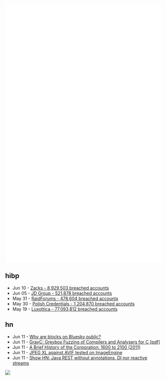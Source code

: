 ![Metrics](https://raw.githubusercontent.com/phixion/phixion/master/metrics.svg)

## hibp

<!--
for https://github.com/phixion/phixion/blob/main/.github/workflows/feeds.yml
-->
<!--START_SECTION:haveibeenpwnd-->
- Jun 10 - [Zacks - 8,929,503 breached accounts](https://haveibeenpwned.com/PwnedWebsites#Zacks)
- Jun 05 - [JD Group - 521,878 breached accounts](https://haveibeenpwned.com/PwnedWebsites#JDGroup)
- May 31 - [RaidForums - 478,604 breached accounts](https://haveibeenpwned.com/PwnedWebsites#RaidForums)
- May 30 - [Polish Credentials - 1,204,870 breached accounts](https://haveibeenpwned.com/PwnedWebsites#PolishCredentials)
- May 19 - [Luxottica - 77,093,812 breached accounts](https://haveibeenpwned.com/PwnedWebsites#Luxottica)
<!--END_SECTION:haveibeenpwnd-->

## hn

<!--
for https://github.com/phixion/phixion/blob/main/.github/workflows/feeds.yml
-->
<!--START_SECTION:hn-->
- Jun 11 - [Why are blocks on Bluesky public?](https://atproto.com/blog/block-implementation)
- Jun 11 - [GrayC: Greybox Fuzzing of Compilers and Analysers for C [pdf]](https://srg.doc.ic.ac.uk/files/papers/grayc-issta-23.pdf)
- Jun 11 - [A Brief History of the Corporation: 1600 to 2100 (2011)](https://www.ribbonfarm.com/2011/06/08/a-brief-history-of-the-corporation-1600-to-2100/)
- Jun 11 - [JPEG XL against AVIF tested on ImageEngine](https://mastodon.online/@jonarnes/110514451857948151)
- Jun 11 - [Show HN: Java REST without annotations, DI nor reactive streams](https://github.com/MartinGeisse/grumpyrest)
<!--END_SECTION:hn-->

<!--
for https://yhype.me
-->
![](https://hit.yhype.me/github/profile?user_id=13013670)
